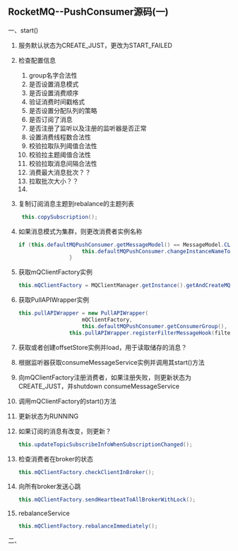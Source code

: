 ## RocketMQ--PushConsumer源码(一)

一、start()

1. 服务默认状态为CREATE_JUST，更改为START_FAILED

2. 检查配置信息

   1. group名字合法性
   2. 是否设置消息模式
   3. 是否设置消费顺序
   4. 验证消费时间戳格式
   5. 是否设置分配队列的策略
   6. 是否订阅了消息
   7. 是否注册了监听以及注册的监听器是否正常
   8. 设置消费线程数合法性
   9. 校验拉取队列阈值合法性
   10. 校验拉主题阈值合法性
   11. 校验拉取消息间隔合法性
   12. 消费最大消息批次？？
   13. 拉取批次大小？？
   14. 

3. 复制订阅消息主题到rebalance的主题列表

   ```java
    this.copySubscription();
   ```

4. 如果消息模式为集群，则更改消费者实例名称

   ```java
   if (this.defaultMQPushConsumer.getMessageModel() == MessageModel.CLUSTERING) {
                       this.defaultMQPushConsumer.changeInstanceNameToPID();
                   }
   ```

5. 获取mQClientFactory实例

   ```java
   this.mQClientFactory = MQClientManager.getInstance().getAndCreateMQClientInstance(this.defaultMQPushConsumer, this.rpcHook);
   ```

6. 获取PullAPIWrapper实例

   ```java
   this.pullAPIWrapper = new PullAPIWrapper(
                       mQClientFactory,
                       this.defaultMQPushConsumer.getConsumerGroup(), isUnitMode());
                   this.pullAPIWrapper.registerFilterMessageHook(filterMessageHookList);
   ```

7. 获取或者创建offsetStore实例并load，用于读取储存的消息？

8. 根据监听器获取consumeMessageService实例并调用其start()方法

9. 向mQClientFactory注册消费者，如果注册失败，则更新状态为CREATE_JUST，并shutdown consumeMessageService

10. 调用mQClientFactory的start()方法

11. 更新状态为RUNNING

12. 如果订阅的消息有改变，则更新？

    ```java
    this.updateTopicSubscribeInfoWhenSubscriptionChanged();
    ```

13. 检查消费者在broker的状态

    ```java
    this.mQClientFactory.checkClientInBroker();
    ```

14. 向所有broker发送心跳

    ```java
    this.mQClientFactory.sendHeartbeatToAllBrokerWithLock();
    ```

15. rebalanceService

    ```java
    this.mQClientFactory.rebalanceImmediately();
    ```

二、

